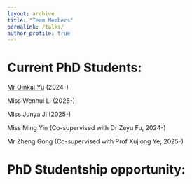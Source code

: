 ```yaml
---
layout: archive
title: "Team Members"
permalink: /talks/
author_profile: true
---
```



Current PhD Students:   
======

[Mr Qinkai Yu](https://scholar.google.com/citations?user=91kKHIcAAAAJ&hl=en) (2024-)  

Miss Wenhui Li (2025-)  

Miss Junya Ji (2025-)  

Miss Ming Yin (Co-supervised with Dr Zeyu Fu, 2024-)  

Mr Zheng Gong (Co-supervised with Prof Xujiong Ye, 2025-)  



PhD Studentship opportunity:
======
